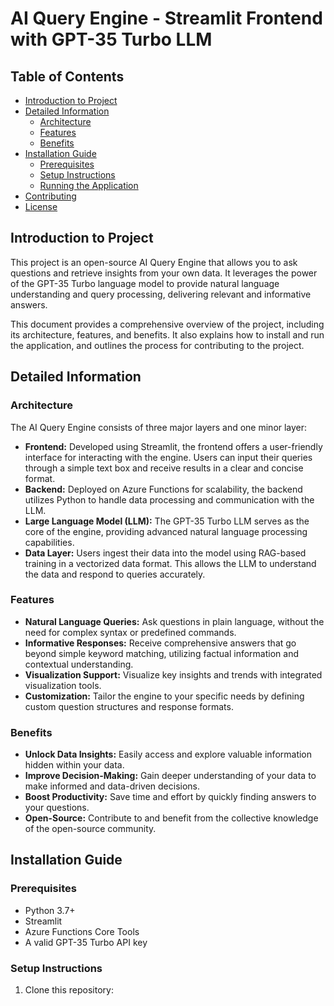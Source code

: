 # AI Query Engine - Streamlit Frontend with GPT-35 Turbo LLM

## Table of Contents

* [Introduction to Project](#introduction-to-project)
* [Detailed Information](#detailed-information)
    * [Architecture](#architecture)
    * [Features](#features)
    * [Benefits](#benefits)
* [Installation Guide](#installation-guide)
    * [Prerequisites](#prerequisites)
    * [Setup Instructions](#setup-instructions)
    * [Running the Application](#running-the-application)
* [Contributing](#contributing)
* [License](#license)

## Introduction to Project

This project is an open-source AI Query Engine that allows you to ask questions and retrieve insights from your own data. It leverages the power of the GPT-35 Turbo language model to provide natural language understanding and query processing, delivering relevant and informative answers. 

This document provides a comprehensive overview of the project, including its architecture, features, and benefits. It also explains how to install and run the application, and outlines the process for contributing to the project.

## Detailed Information

### Architecture

The AI Query Engine consists of three major layers and one minor layer:

* **Frontend:** Developed using Streamlit, the frontend offers a user-friendly interface for interacting with the engine. Users can input their queries through a simple text box and receive results in a clear and concise format.
* **Backend:** Deployed on Azure Functions for scalability, the backend utilizes Python to handle data processing and communication with the LLM.
* **Large Language Model (LLM):** The GPT-35 Turbo LLM serves as the core of the engine, providing advanced natural language processing capabilities.
* **Data Layer:** Users ingest their data into the model using RAG-based training in a vectorized data format. This allows the LLM to understand the data and respond to queries accurately.

### Features

* **Natural Language Queries:** Ask questions in plain language, without the need for complex syntax or predefined commands.
* **Informative Responses:** Receive comprehensive answers that go beyond simple keyword matching, utilizing factual information and contextual understanding.
* **Visualization Support:** Visualize key insights and trends with integrated visualization tools.
* **Customization:** Tailor the engine to your specific needs by defining custom question structures and response formats.

### Benefits

* **Unlock Data Insights:** Easily access and explore valuable information hidden within your data.
* **Improve Decision-Making:** Gain deeper understanding of your data to make informed and data-driven decisions.
* **Boost Productivity:** Save time and effort by quickly finding answers to your questions.
* **Open-Source:** Contribute to and benefit from the collective knowledge of the open-source community.

## Installation Guide

### Prerequisites

* Python 3.7+
* Streamlit
* Azure Functions Core Tools
* A valid GPT-35 Turbo API key

### Setup Instructions

1. Clone this repository:

